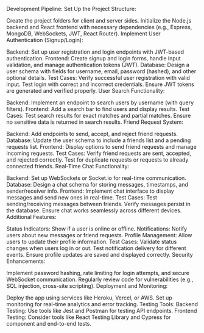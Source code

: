 Development Pipeline:
Set Up the Project Structure:

Create the project folders for client and server sides.
Initialize the Node.js backend and React frontend with necessary dependencies (e.g., Express, MongoDB, WebSockets, JWT, React Router).
Implement User Authentication (Signup/Login):

Backend: Set up user registration and login endpoints with JWT-based authentication.
Frontend: Create signup and login forms, handle input validation, and manage authentication tokens (JWT).
Database: Design a user schema with fields for username, email, password (hashed), and other optional details.
Test Cases:
Verify successful user registration with valid input.
Test login with correct and incorrect credentials.
Ensure JWT tokens are generated and verified properly.
User Search Functionality:

Backend: Implement an endpoint to search users by username (with query filters).
Frontend: Add a search bar to find users and display results.
Test Cases:
Test search results for exact matches and partial matches.
Ensure no sensitive data is returned in search results.
Friend Request System:

Backend: Add endpoints to send, accept, and reject friend requests.
Database: Update the user schema to include a friends list and a pending requests list.
Frontend: Display options to send friend requests and manage incoming requests.
Test Cases:
Verify friend requests are sent, accepted, and rejected correctly.
Test for duplicate requests or requests to already connected friends.
Real-Time Chat Functionality:

Backend: Set up WebSockets or Socket.io for real-time communication.
Database: Design a chat schema for storing messages, timestamps, and sender/receiver info.
Frontend: Implement chat interface to display messages and send new ones in real-time.
Test Cases:
Test sending/receiving messages between friends.
Verify messages persist in the database.
Ensure chat works seamlessly across different devices.
Additional Features:

Status Indicators: Show if a user is online or offline.
Notifications: Notify users about new messages or friend requests.
Profile Management: Allow users to update their profile information.
Test Cases:
Validate status changes when users log in or out.
Test notification delivery for different events.
Ensure profile updates are saved and displayed correctly.
Security Enhancements:

Implement password hashing, rate limiting for login attempts, and secure WebSocket communication.
Regularly review code for vulnerabilities (e.g., SQL injection, cross-site scripting).
Deployment and Monitoring:

Deploy the app using services like Heroku, Vercel, or AWS.
Set up monitoring for real-time analytics and error tracking.
Testing Tools:
Backend Testing: Use tools like Jest and Postman for testing API endpoints.
Frontend Testing: Consider tools like React Testing Library and Cypress for component and end-to-end tests.